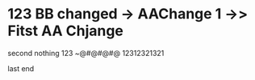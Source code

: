 # 123 BB changed -> AAChange 1 ->> Fitst AA Chjange

second nothing
123
~@#@#@#@
12312321321

last end
